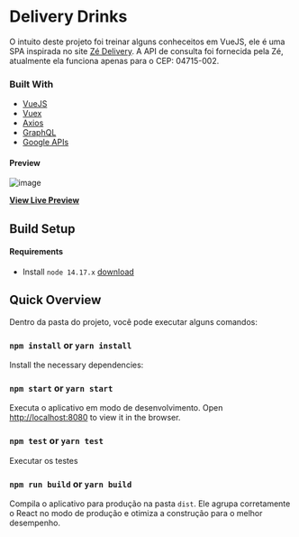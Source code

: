 # Delivery Drinks

O intuito deste projeto foi treinar alguns conheceitos em VueJS, ele é uma SPA inspirada no site <a href= "https://ze.delivery">Zé Delivery</a>. A API de consulta foi fornecida pela Zé, atualmente ela funciona apenas para o CEP: 04715-002.


### Built With

- [VueJS](https://vuejs.org/)
- [Vuex](https://vuex.vuejs.org/)
- [Axios](https://axios-http.com/)
- [GraphQL](https://graphql.org/)
- [Google APIs](https://developers.google.com/maps)
#### Preview

![image](https://user-images.githubusercontent.com/5199435/138205361-7a66e94e-23b6-4bf9-866a-f9cfe71c16fe.png)

**[View Live Preview](https://ze-delivery-engineering-mbd50rmkk-guialmeida.vercel.app/)**


## Build Setup

#### Requirements

* Install `node 14.17.x` [download](https://nodejs.org/en/download/releases/)

## Quick Overview

Dentro da pasta do projeto, você pode executar alguns comandos:

### `npm install` or `yarn install`

Install the necessary dependencies:

### `npm start` or `yarn start`

Executa o aplicativo em modo de desenvolvimento.
Open [http://localhost:8080](http://localhost:8080) to view it in the browser.

### `npm test` or `yarn test`

Executar os testes

### `npm run build` or `yarn build`

Compila o aplicativo para produção na pasta `dist`. Ele agrupa corretamente o React no modo de produção e otimiza a construção para o melhor desempenho.
